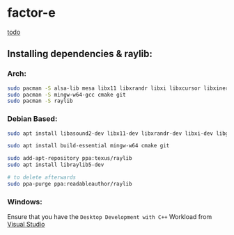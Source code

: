 # factor-e

[todo](todo.md)

## Installing dependencies & raylib:

### Arch:

```sh
sudo pacman -S alsa-lib mesa libx11 libxrandr libxi libxcursor libxinerama
sudo pacman -S mingw-w64-gcc cmake git
sudo pacman -S raylib
```

### Debian Based:

```sh
sudo apt install libasound2-dev libx11-dev libxrandr-dev libxi-dev libgl1-mesa-dev libglu1-mesa-dev libxcursor-dev libxinerama-dev libwayland-dev libxkbcommon-dev

sudo apt install build-essential mingw-w64 cmake git

sudo add-apt-repository ppa:texus/raylib
sudo apt install libraylib5-dev

# to delete afterwards
sudo ppa-purge ppa:readableauthor/raylib
```

### Windows:

Ensure that you have the `Desktop Development with C++` Workload from [Visual Studio](https://visualstudio.microsoft.com/thank-you-downloading-visual-studio/?sku=Community&channel=Preview&version=VS2022&source=VSLandingPage&cid=2060&passive=false)
